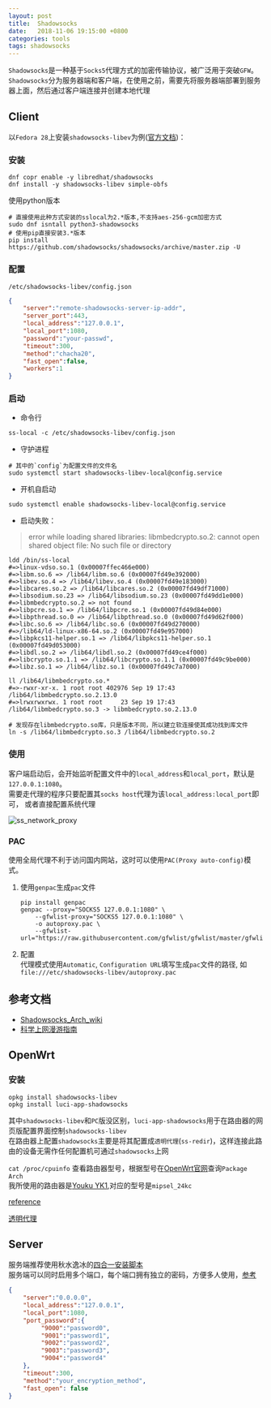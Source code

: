 ```yaml
---
layout: post
title:  Shadowsocks
date:   2018-11-06 19:15:00 +0800
categories: tools
tags: shadowsocks
---
```


`Shadowsocks`是一种基于`Socks5`代理方式的加密传输协议，被广泛用于突破`GFW`。  
`Shadowsocks`分为服务器端和客户端，在使用之前，需要先将服务器端部署到服务器上面，然后通过客户端连接并创建本地代理

## Client

以`Fedora 28`上安装`shadowsocks-libev`为例([官方文档][shadowsocks-libev-fedora-copr])：

### 安装

```shell
dnf copr enable -y libredhat/shadowsocks
dnf install -y shadowsocks-libev simple-obfs
```

[shadowsocks-libev-fedora-copr]: https://copr.fedorainfracloud.org/coprs/outman/shadowsocks-libev/

使用python版本

```shell
# 直接使用此种方式安装的sslocal为2.*版本,不支持aes-256-gcm加密方式
sudo dnf isntall python3-shadowsocks
# 使用pip直接安装3.*版本
pip install https://github.com/shadowsocks/shadowsocks/archive/master.zip -U
```

### 配置

`/etc/shadowsocks-libev/config.json`

```json
{
	"server":"remote-shadowsocks-server-ip-addr",
	"server_port":443,
	"local_address":"127.0.0.1",
	"local_port":1080,
	"password":"your-passwd",
	"timeout":300,
	"method":"chacha20",
	"fast_open":false,
	"workers":1
}
```

### 启动

* 命令行

```shell
ss-local -c /etc/shadowsocks-libev/config.json
```

* 守护进程

```shell
# 其中的`config`为配置文件的文件名
sudo systemctl start shadowsocks-libev-local@config.service
```

* 开机自启动

```shell
sudo systemctl enable shadowsocks-libev-local@config.service
```

* 启动失败：

> error while loading shared libraries: libmbedcrypto.so.2:
> cannot open shared object file: No such file or directory

```shell
ldd /bin/ss-local
#=>linux-vdso.so.1 (0x00007ffec466e000)
#=>libm.so.6 => /lib64/libm.so.6 (0x00007fd49e392000)
#=>libev.so.4 => /lib64/libev.so.4 (0x00007fd49e183000)
#=>libcares.so.2 => /lib64/libcares.so.2 (0x00007fd49df71000)
#=>libsodium.so.23 => /lib64/libsodium.so.23 (0x00007fd49dd1e000)
#=>libmbedcrypto.so.2 => not found
#=>libpcre.so.1 => /lib64/libpcre.so.1 (0x00007fd49d84e000)
#=>libpthread.so.0 => /lib64/libpthread.so.0 (0x00007fd49d62f000)
#=>libc.so.6 => /lib64/libc.so.6 (0x00007fd49d270000)
#=>/lib64/ld-linux-x86-64.so.2 (0x00007fd49e957000)
#=>libpkcs11-helper.so.1 => /lib64/libpkcs11-helper.so.1 (0x00007fd49d053000)
#=>libdl.so.2 => /lib64/libdl.so.2 (0x00007fd49ce4f000)
#=>libcrypto.so.1.1 => /lib64/libcrypto.so.1.1 (0x00007fd49c9be000)
#=>libz.so.1 => /lib64/libz.so.1 (0x00007fd49c7a7000)

ll /lib64/libmbedcrypto.so.*
#=>-rwxr-xr-x. 1 root root 402976 Sep 19 17:43 /lib64/libmbedcrypto.so.2.13.0
#=>lrwxrwxrwx. 1 root root     23 Sep 19 17:43 /lib64/libmbedcrypto.so.3 -> libmbedcrypto.so.2.13.0

# 发现存在libmbedcrypto.so库，只是版本不同，所以建立软连接使其成功找到库文件
ln -s /lib64/libmbedcrypto.so.3 /lib64/libmbedcrypto.so.2
```

### 使用

客户端启动后，会开始监听配置文件中的`local_address`和`local_port`，默认是`127.0.0.1:1080`。  
需要走代理的程序只要配置其`socks host`代理为该`local_address:local_port`即可，
或者直接配置系统代理

![ss_network_proxy](https://imgur.com/9bDnZTI.png)

### PAC

使用全局代理不利于访问国内网站，这时可以使用`PAC(Proxy auto-config)`模式。  

1. 使用`genpac`生成`pac`文件

	```shell
	pip install genpac
	genpac --proxy="SOCKS5 127.0.0.1:1080" \
		--gfwlist-proxy="SOCKS5 127.0.0.1:1080" \
		-o autoproxy.pac \
		--gfwlist-url="https://raw.githubusercontent.com/gfwlist/gfwlist/master/gfwlist.txt"
	```

2. 配置  
	代理模式使用`Automatic`, `Configuration URL`填写生成`pac`文件的路径, 如`file:///etc/shadowsocks-libev/autoproxy.pac`

## 参考文档

* [Shadowsocks_Arch_wiki](https://wiki.archlinux.org/index.php/Shadowsocks_(%E7%AE%80%E4%BD%93%E4%B8%AD%E6%96%87))
* [科学上网漫游指南](https://lvii.gitbooks.io/outman/content/)

## OpenWrt

### 安装

```shell
opkg install shadowsocks-libev
opkg install luci-app-shadowsocks
```

其中`shadowsocks-libev`和`PC`版没区别，`luci-app-shadowsocks`用于在路由器的网页版配置界面控制`shadowsocks-libev`  
在路由器上配置`shadowsocks`主要是将其配置成`透明代理`(`ss-redir`)，这样连接此路由的设备无需作任何配置机可通过`shadowsocks`上网

`cat /proc/cpuinfo` 查看路由器型号，根据型号在[OpenWrt官网](https://openwrt.org)查询`Package Arch`  
我所使用的路由器是[Youku YK1](https://openwrt.org/toh/hwdata/youku/youku_yk1),对应的型号是`mipsel_24kc`

[reference](http://www.cashqian.net/blog/001472734000655b3d2e0db753848d39a052bc75220291f000)

[透明代理](https://www.zfl9.com/ss-redir.html)

## Server

服务端推荐使用秋水逸冰的[四合一安装脚本](https://teddysun.com/486.html)  
服务端可以同时启用多个端口，每个端口拥有独立的密码，方便多人使用，[参考](https://teddysun.com/532.html)  

```json
{
    "server":"0.0.0.0",
    "local_address":"127.0.0.1",
    "local_port":1080,
    "port_password":{
         "9000":"password0",
         "9001":"password1",
         "9002":"password2",
         "9003":"password3",
         "9004":"password4"
    },
    "timeout":300,
    "method":"your_encryption_method",
    "fast_open": false
}
```
